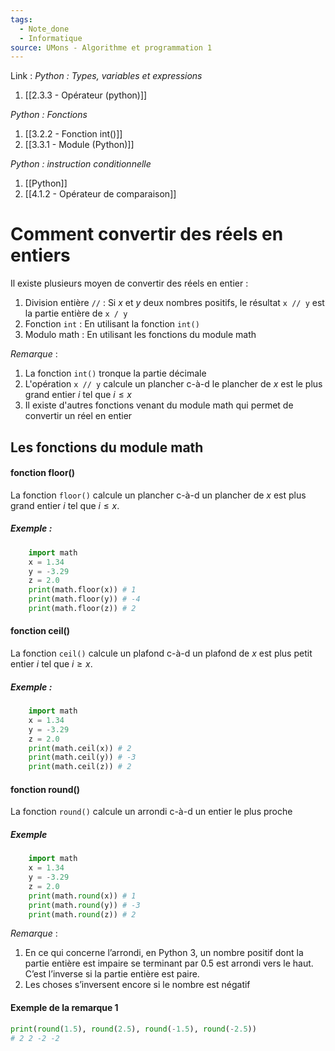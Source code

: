 ```yaml
---
tags:
  - Note_done
  - Informatique
source: UMons - Algorithme et programmation 1
---
```


Link : 
_Python : Types, variables et expressions_
1. [[2.3.3 - Opérateur (python)]]

_Python : Fonctions_
1. [[3.2.2 - Fonction int()]]
2. [[3.3.1 - Module (Python)]]

_Python : instruction conditionnelle_
1. [[Python]]
2. [[4.1.2 - Opérateur de comparaison]]

# Comment convertir des réels en entiers 
Il existe plusieurs moyen de convertir des réels en entier :
1. Division entière `//` : Si $x$ et $y$ deux nombres positifs, le résultat `x // y` est la partie entière de `x / y`
2. Fonction `int` : En utilisant la fonction `int()`
3. Modulo math : En utilisant les fonctions du module math

_Remarque_ :
1. La fonction `int()` tronque la partie décimale
2. L'opération `x // y` calcule un plancher c-à-d le plancher de $x$ est le plus grand entier $i$ tel que $i \le x$ 
3. Il existe d'autres fonctions venant du module math qui permet de convertir un réel en entier
## Les fonctions du module math
#### fonction floor()
La fonction `floor()` calcule un plancher c-à-d un plancher de $x$ est plus grand entier $i$ tel que $i \le x$.

##### Exemple :
```python
    import math
	x = 1.34
	y = -3.29
	z = 2.0
	print(math.floor(x)) # 1
	print(math.floor(y)) # -4
	print(math.floor(z)) # 2
```

#### fonction ceil()
La fonction `ceil()` calcule un plafond c-à-d un plafond de $x$ est plus petit entier $i$ tel que $i \ge x$.

##### Exemple :
```python
    import math
	x = 1.34
	y = -3.29
	z = 2.0
	print(math.ceil(x)) # 2
	print(math.ceil(y)) # -3
	print(math.ceil(z)) # 2
```

#### fonction round()
La fonction `round()` calcule un arrondi c-à-d un entier le plus proche

##### Exemple
```python
	import math
	x = 1.34
	y = -3.29
	z = 2.0
	print(math.round(x)) # 1
	print(math.round(y)) # -3
	print(math.round(z)) # 2
```

_Remarque_ :
1. En ce qui concerne l’arrondi, en Python 3, un nombre positif dont la partie entière est impaire se terminant par 0.5 est arrondi vers le haut. C’est l’inverse si la partie entière est paire.
2. Les choses s’inversent encore si le nombre est négatif

#### Exemple de la remarque 1
```python
print(round(1.5), round(2.5), round(-1.5), round(-2.5)) 
# 2 2 -2 -2
```